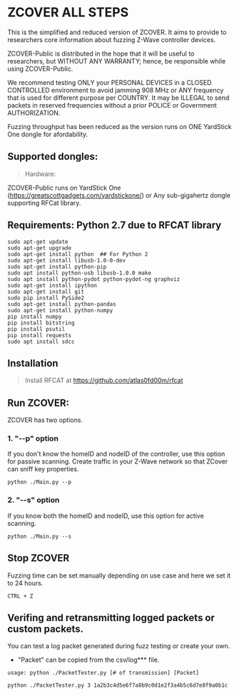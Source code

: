 # ZCOVER ALL STEPS
This is the simplified and reduced version of ZCOVER. It aims to provide to
researchers core information about fuzzing Z-Wave controller devices.

ZCOVER-Public  is distributed in the hope that it will be useful to researchers, 
but WITHOUT ANY WARRANTY; hence, be responsible while using ZCOVER-Public.

We recommend testing ONLY your PERSONAL DEVICES in a CLOSED CONTROLLED environment to avoid jamming 908 MHz or ANY frequency that is used for different purpose per COUNTRY. It may be ILLEGAL to send packets in reserved frequencies without a prior POLICE or Government AUTHORIZATION.

Fuzzing throughput has been reduced as the version runs on ONE YardStick One 
dongle for afordability.

## Supported dongles:
>Hardware:

ZCOVER-Public runs on YardStick One (https://greatscottgadgets.com/yardstickone/)
or Any sub-gigahertz dongle supporting RFCat library.

## Requirements: Python 2.7 due to RFCAT library

```
sudo apt-get update
sudo apt-get upgrade
sudo apt-get install python  ## For Python 2
sudo apt-get install libusb-1.0-0-dev
sudo apt-get install python-pip
sudo apt install python-usb libusb-1.0.0 make
sudo apt install python-pydot python-pydot-ng graphviz
sudo apt-get install ipython
sudo apt-get install git
sudo pip install PySide2
sudo apt-get install python-pandas
sudo apt-get install python-numpy
pip install numpy
pip install bitstring
pip install psutil
pip install requests
sudo apt install sdcc
```

## Installation 
>Install RFCAT at https://github.com/atlas0fd00m/rfcat



## Run ZCOVER:

ZCOVER has two options.


### 1. "--p" option
If you don't know the homeID and nodeID of the controller, use this option for passive scanning. 
Create traffic in your Z-Wave network so that ZCover can sniff key properties.

```
python ./Main.py --p
```


### 2. "--s" option
If you know both the homeID and nodeID, use this option for active scanning.

```
python ./Main.py --s
```


## Stop ZCOVER
Fuzzing time can be set manually depending on use case and  here we set it to 24 hours.

```
CTRL + Z
```

## Verifing and retransmitting logged packets or custom packets.

You can  test a log packet generated during fuzz testing or create your own.

* "Packet" can be copied from the  csv/log*** file.
```
usage: python ./PacketTester.py [# of transmission] [Packet]

python ./PacketTester.py 3 1a2b3c4d5e6f7a8b9c0d1e2f3a4b5c6d7e8f9a0b1c
```
